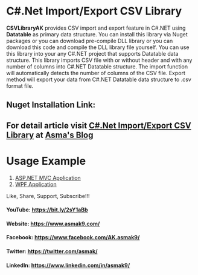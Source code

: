 # C#.Net Import/Export CSV Library
**CSVLibraryAK** provides CSV import and export feature in C#.NET using **Datatable** as primary data structure. You can install this library via Nuget packages or you can download pre-compile DLL library or you can download this code and compile the DLL library file yourself. You can use this library into your any C#.NET project that supports Datatable data structure. This library imports CSV file with or without header and with any number of columns into C#.NET Datatable structure. The import function will automatically detects the number of columns of the CSV file. Export method will export your data from C#.NET Datatable data structure to .csv format file.

## Nuget Installation Link: [](#)

## For detail article visit [C#.Net Import/Export CSV Library](#) at [Asma's Blog](https://www.asmak9.com/)

# Usage Example

1. [ASP.NET MVC Application](#)
2. [WPF Application](#)

Like, Share, Support, Subscribe!!!

#### YouTube: https://bit.ly/2sY1aBb 

#### Website: https://www.asmak9.com/

#### Facebook: https://www.facebook.com/AK.asmak9/

#### Twitter: https://twitter.com/asmak/

#### LinkedIn: https://www.linkedin.com/in/asmak9/ 
